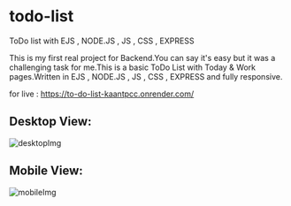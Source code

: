 # todo-list
ToDo list with EJS , NODE.JS , JS , CSS , EXPRESS

This is my first real project for Backend.You can say it's easy but it was a challenging task for me.This is a basic ToDo List with Today & Work pages.Written in EJS , NODE.JS , JS , CSS , EXPRESS and fully responsive.

for live : https://to-do-list-kaantpcc.onrender.com/ 

Desktop View:
------------------

![desktopImg](https://github.com/kaantpcc/todo-list/assets/118486891/d92dfd63-9bf6-4087-bf9b-e7414d002eb6)

Mobile View:
------------------

![mobileImg](https://github.com/kaantpcc/todo-list/assets/118486891/c2cdc994-a191-4528-be32-4a4e789b4667)


